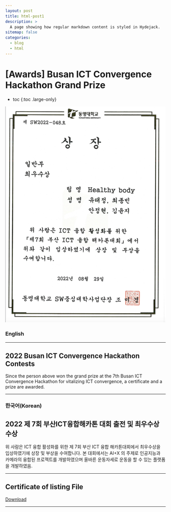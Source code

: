 ```yaml
---
layout: post
title: html-post1
description: >
  A page showing how regular markdown content is styled in Hydejack.
sitemap: false
categories:
  - blog
  - html
---
```


# [Awards] Busan ICT Convergence Hackathon Grand Prize

* toc
{:toc .large-only}


![screenshot](/assets/img/blog/busanict.png)

### English
---
## 2022 Busan ICT Convergence Hackathon Contests
 Since the person above won the grand prize at the 7th Busan ICT Convergence Hackathon for vitalizing ICT convergence, a certificate and a prize are awarded.

 
---

### 한국어(Korean)
## 2022 제 7회 부산ICT융합해카톤 대회 출전 및 최우수상 수상
  
  위 사람은 ICT 융합 활성화를 위한 제 7회 부산 ICT 융합 해카톤대회에서 최우수상을 입상하였기에 상장 및 부상을 수여합니다. 본 대회에서는 AI+X 의 주제로 인공지능과 카메라의 융합된 프로젝트를 개발하였으며 올바른 운동자세로 운동을 할 수 있는 플랫폼을 개발하였음.
  
---

## Certificate of listing File
[Download](https://bit.ly/3MB6aSk)

---